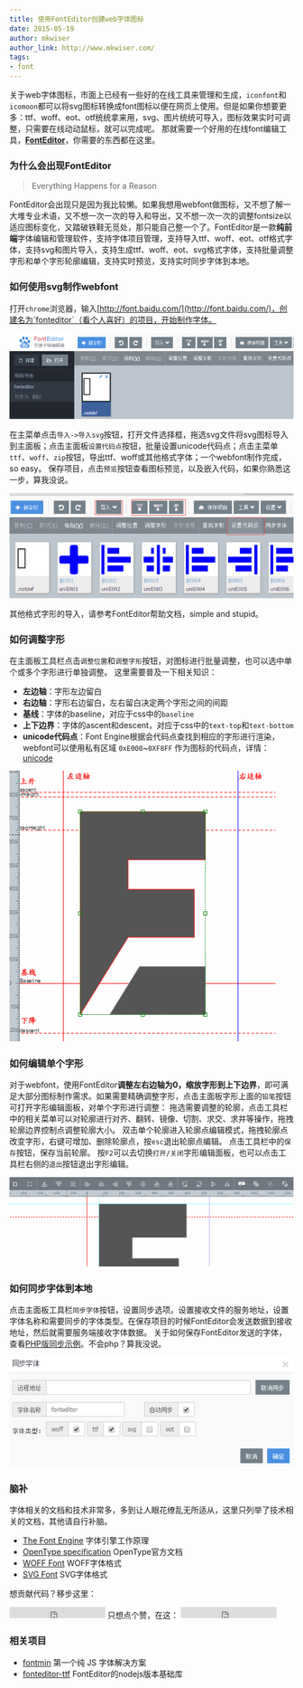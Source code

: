 ```yaml
---
title: 使用FontEditor创建web字体图标
date: 2015-05-19
author: mkwiser
author_link: http://www.mkwiser.com/
tags:
- font
---
```


关于web字体图标，市面上已经有一些好的在线工具来管理和生成，`iconfont`和`icomoon`都可以将svg图标转换成font图标以便在网页上使用。但是如果你想要更多：ttf、woff、eot、otf统统拿来用，svg、图片统统可导入，图标效果实时可调整，只需要在线动动鼠标，就可以完成呢。
那就需要一个好用的在线font编辑工具，**[FontEditor](http://font.baidu.com/editor/)**，你需要的东西都在这里。

<!-- more -->


### 为什么会出现FontEditor

> Everything Happens for a Reason

FontEditor会出现只是因为我比较懒。如果我想用webfont做图标，又不想了解一大堆专业术语，又不想一次一次的导入和导出，又不想一次一次的调整fontsize以适应图标变化，又踏破铁鞋无觅处，那只能自己整一个了。FontEditor是一款**纯前端**字体编辑和管理软件，支持字体项目管理，支持导入ttf、woff、eot、otf格式字体，支持svg和图片导入，支持生成ttf、woff、eot、svg格式字体，支持批量调整字形和单个字形轮廓编辑，支持实时预览，支持实时同步字体到本地。


### 如何使用svg制作webfont

打开`chrome`浏览器，输入[http://font.baidu.com/](http://font.baidu.com/)，创建名为`fonteditor`（看个人喜好）的项目，开始制作字体。

![](/blog/use-fonteditor-to-build-webfont/img/new.png)

在主菜单点击`导入->导入svg`按钮，打开文件选择框，拖选svg文件将svg图标导入到主面板；点击主面板`设置代码点`按钮，批量设置unicode代码点；点击主菜单`ttf`、`woff`、`zip`按钮，导出ttf、woff或其他格式字体；一个webfont制作完成，so easy。
保存项目，点击`预览`按钮查看图标预览，以及嵌入代码，如果你熟悉这一步，算我没说。

![](/blog/use-fonteditor-to-build-webfont/img/import-svg.png)

其他格式字形的导入，请参考FontEditor帮助文档，simple and stupid。


### 如何调整字形

在主面板工具栏点击`调整位置`和`调整字形`按钮，对图标进行批量调整，也可以选中单个或多个字形进行单独调整。
这里需要普及一下相关知识：
* **左边轴**：字形左边留白
* **右边轴**：字形右边留白，左右留白决定两个字形之间的间距
* **基线**：字体的baseline，对应于css中的`baseline`
* **上下边界**：字体的ascent和descent，对应于css中的`text-top`和`text-bottom`
* **unicode代码点**：Font Engine根据会代码点查找到相应的字形进行渲染，webfont可以使用私有区域 `0xE000`~`0XF8FF` 作为图标的代码点，详情：[unicode](http://en.wikipedia.org/wiki/Unicode)

![](/blog/use-fonteditor-to-build-webfont/img/glyf.png)

### 如何编辑单个字形

对于webfont，使用FontEditor**调整左右边轴为0，缩放字形到上下边界**，即可满足大部分图标制作需求。如果需要精确调整字形，点击主面板字形上面的`铅笔`按钮可打开字形编辑面板，对单个字形进行调整：
拖选需要调整的轮廓，点击工具栏中的相关菜单可以对轮廓进行对齐、翻转、镜像、切割、求交、求并等操作，拖拽轮廓边界控制点调整轮廓大小。
双击单个轮廓进入轮廓点编辑模式，拖拽轮廓点改变字形，右键可增加、删除轮廓点，按`esc`退出轮廓点编辑。
点击工具栏中的`保存`按钮，保存当前轮廓。
按`F2`可以去切换`打开/关闭`字形编辑面板，也可以点击工具栏右侧的`退出`按钮退出字形编辑。

![](/blog/use-fonteditor-to-build-webfont/img/adjust-contours.png)


### 如何同步字体到本地

点击主面板工具栏`同步字体`按钮，设置同步选项。设置接收文件的服务地址，设置字体名称和需要同步的字体类型。在保存项目的时候FontEditor会发送数据到接收地址，然后就需要服务端接收字体数据。
关于如何保存FontEditor发送的字体，查看[PHP版同步示例](https://github.com/ecomfe/fonteditor/blob/master/demo/sync/font.php)。不会php？算我没说。

![](/blog/use-fonteditor-to-build-webfont/img/sync.png)


### 脑补

字体相关的文档和技术非常多，多到让人眼花缭乱无所适从，这里只列举了技术相关的文档，其他请自行补脑。

- [The Font Engine](https://developer.apple.com/fonts/TrueType-Reference-Manual/RM02/Chap2.html) 字体引擎工作原理
- [OpenType specification](http://www.microsoft.com/typography/otspec/) OpenType官方文档
- [WOFF Font](http://www.w3.org/TR/2012/REC-WOFF-20121213/) WOFF字体格式
- [SVG Font](http://www.w3.org/TR/SVG11/fonts.html) SVG字体格式

想贡献代码？移步这里：
<iframe src="https://ghbtns.com/github-btn.html?user=ecomfe&repo=fonteditor&type=fork&count=true" frameborder="0" scrolling="0" width="170px" height="20px"></iframe>
只想点个赞，在这：
<iframe src="https://ghbtns.com/github-btn.html?user=ecomfe&repo=fonteditor&type=star&count=true" frameborder="0" scrolling="0" width="170px" height="20px"></iframe>

### 相关项目

- [fontmin](https://github.com/ecomfe/fontmin) 第一个纯 JS 字体解决方案
- [fonteditor-ttf](https://github.com/kekee000/fonteditor-ttf) FontEditor的nodejs版本基础库
